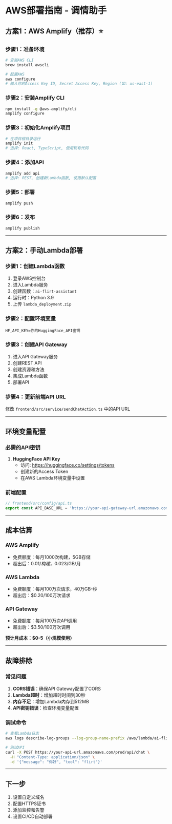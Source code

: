 # AWS部署指南 - 调情助手

## 方案1：AWS Amplify（推荐）⭐

### 步骤1：准备环境
```bash
# 安装AWS CLI
brew install awscli

# 配置AWS
aws configure
# 输入你的Access Key ID, Secret Access Key, Region (如: us-east-1)
```

### 步骤2：安装Amplify CLI
```bash
npm install -g @aws-amplify/cli
amplify configure
```

### 步骤3：初始化Amplify项目
```bash
# 在项目根目录运行
amplify init
# 选择: React, TypeScript, 使用现有代码
```

### 步骤4：添加API
```bash
amplify add api
# 选择: REST, 创建新Lambda函数, 使用默认配置
```

### 步骤5：部署
```bash
amplify push
```

### 步骤6：发布
```bash
amplify publish
```

---

## 方案2：手动Lambda部署

### 步骤1：创建Lambda函数
1. 登录AWS控制台
2. 进入Lambda服务
3. 创建函数：`ai-flirt-assistant`
4. 运行时：Python 3.9
5. 上传 `lambda_deployment.zip`

### 步骤2：配置环境变量
```
HF_API_KEY=你的HuggingFace_API密钥
```

### 步骤3：创建API Gateway
1. 进入API Gateway服务
2. 创建REST API
3. 创建资源和方法
4. 集成Lambda函数
5. 部署API

### 步骤4：更新前端API URL
修改 `frontend/src/service/sendChatAction.ts` 中的API URL

---

## 环境变量配置

### 必需的API密钥
1. **HuggingFace API Key**
   - 访问: https://huggingface.co/settings/tokens
   - 创建新的Access Token
   - 在AWS Lambda环境变量中设置

### 前端配置
```typescript
// frontend/src/config/api.ts
export const API_BASE_URL = 'https://your-api-gateway-url.amazonaws.com/prod';
```

---

## 成本估算

### AWS Amplify
- 免费额度：每月1000次构建，5GB存储
- 超出后：$0.01/构建，$0.023/GB/月

### AWS Lambda
- 免费额度：每月100万次请求，40万GB-秒
- 超出后：$0.20/100万次请求

### API Gateway
- 免费额度：每月100万次API调用
- 超出后：$3.50/100万次调用

**预计月成本：$0-5（小规模使用）**

---

## 故障排除

### 常见问题
1. **CORS错误**：确保API Gateway配置了CORS
2. **Lambda超时**：增加超时时间到30秒
3. **内存不足**：增加Lambda内存到512MB
4. **API密钥错误**：检查环境变量配置

### 调试命令
```bash
# 查看Lambda日志
aws logs describe-log-groups --log-group-name-prefix /aws/lambda/ai-flirt-assistant

# 测试API
curl -X POST https://your-api-url.amazonaws.com/prod/api/chat \
  -H "Content-Type: application/json" \
  -d '{"message": "你好", "tool": "flirt"}'
```

---

## 下一步
1. 设置自定义域名
2. 配置HTTPS证书
3. 添加监控和告警
4. 设置CI/CD自动部署